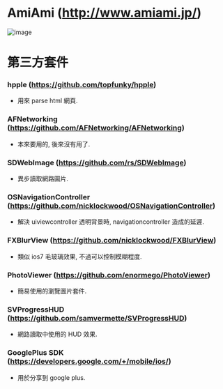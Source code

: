 AmiAmi (http://www.amiami.jp/)
======

![image](https://s3-ap-northeast-1.amazonaws.com/daidoujiminecraft/Daidouji/AmiAmiDemo20140210.gif)

第三方套件
======

### hpple (https://github.com/topfunky/hpple) ###
- 用來 parse html 網頁.

### AFNetworking (https://github.com/AFNetworking/AFNetworking) ###
- 本來要用的, 後來沒有用了.

### SDWebImage (https://github.com/rs/SDWebImage) ###
- 異步讀取網路圖片.

### OSNavigationController (https://github.com/nicklockwood/OSNavigationController) ### 
- 解決 uiviewcontroller 透明背景時, navigationcontroller 造成的延遲.

### FXBlurView (https://github.com/nicklockwood/FXBlurView) ### 
- 類似 ios7 毛玻璃效果, 不過可以控制模糊程度.

### PhotoViewer (https://github.com/enormego/PhotoViewer) ### 
- 簡易使用的瀏覽圖片套件.

### SVProgressHUD (https://github.com/samvermette/SVProgressHUD) ### 
- 網路讀取中使用的 HUD 效果.

### GooglePlus SDK (https://developers.google.com/+/mobile/ios/) ### 
- 用於分享到 google plus.
